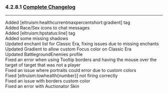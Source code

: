### 4.2.8.1 [Complete Changelog](https://github.com/eltreum0/eltruism/blob/main/Changelog.md)
___
Added [eltruism:healthcurrentmaxpercentshort:gradient] tag  
Added Race/Sex icons to chat messages  
Added [eltruism:hpstatus:line] tag  
Added some missing shadows  
Updated enchant list for Classic Era, fixing issues due to missing enchants  
Updated Gradient to allow custom Focus color on Classic Era  
Updated BattlegroundEnemies profile  
Fixed an error when using Tooltip borders and having the mouse over the target of target that was not a player  
Fixed an issue where portraits could error due to custom colors  
Fixed [eltruism:lowhealth{number}] not firing correctly  
Fixed an issue with borders custom color  
Fixed an error with Auctionator Skin
